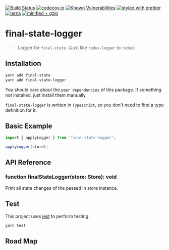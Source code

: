[![Build Status](https://travis-ci.com/final-state/final-state-monorepo.svg?branch=master)](https://travis-ci.com/final-state/final-state-monorepo)
[![codecov.io](https://codecov.io/gh/final-state/final-state-monorepo/branch/master/graph/badge.svg)](https://codecov.io/gh/final-state/final-state-monorepo)
[![Known Vulnerabilities](https://snyk.io/test/github/final-state/final-state-monorepo/badge.svg)](https://snyk.io/test/github/final-state/final-state-monorepo)
[![styled with prettier](https://img.shields.io/badge/styled_with-prettier-ff69b4.svg)](https://github.com/prettier/prettier)
[![lerna](https://img.shields.io/badge/maintained%20with-lerna-cc00ff.svg)](https://lerna.js.org/)
[![minified + gzip](https://badgen.net/bundlephobia/minzip/final-state-logger@2.0.0-alpha.0)](https://bundlephobia.com/result?p=final-state-logger@2.0.0-alpha.0)

# final-state-logger

> Logger for `final-state`. (Just like `redux-logger` to `redux`)

## Installation

```bash
yarn add final-state
yarn add final-state-logger
```

You should care about the `peer dependencies` of this package. If something not installed, just install them manually.

`final-state-logger` is written in `Typescript`, so you don't need to find a type definition for it.

## Basic Example

```javascript
import { applyLogger } from 'final-state-logger';

applyLogger(store);
```

## API Reference

### function finalStateLogger(store: Store): void

Print all state changes of the passed in store instance.

## Test

This project uses [jest](https://jestjs.io/) to perform testing.

```bash
yarn test
```

## Road Map
